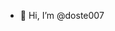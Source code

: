 - 👋 Hi, I’m @doste007
<!---
doste007/doste007 is a ✨ special ✨ repository because its `README.md` (this file) appears on your GitHub profile.
You can click the Preview link to take a look at your changes.
--->

